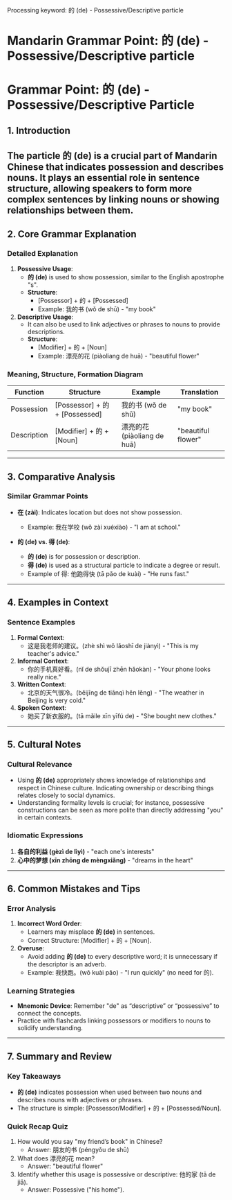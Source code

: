 Processing keyword: 的 (de) - Possessive/Descriptive particle
# Mandarin Grammar Point: 的 (de) - Possessive/Descriptive particle
# Grammar Point: 的 (de) - Possessive/Descriptive Particle
## 1. Introduction
The particle **的 (de)** is a crucial part of Mandarin Chinese that indicates possession and describes nouns. It plays an essential role in sentence structure, allowing speakers to form more complex sentences by linking nouns or showing relationships between them.
---
## 2. Core Grammar Explanation
### Detailed Explanation
1. **Possessive Usage**: 
   - **的 (de)** is used to show possession, similar to the English apostrophe "s". 
   - **Structure**: 
     - [Possessor] + 的 + [Possessed]
     - Example: 我的书 (wǒ de shū) - "my book"
2. **Descriptive Usage**: 
   - It can also be used to link adjectives or phrases to nouns to provide descriptions.
   - **Structure**: 
     - [Modifier] + 的 + [Noun]
     - Example: 漂亮的花 (piàoliang de huā) - "beautiful flower"
### Meaning, Structure, Formation Diagram
| Function       | Structure                       | Example                   | Translation            |
|----------------|--------------------------------|---------------------------|------------------------|
| Possession     | [Possessor] + 的 + [Possessed] | 我的书 (wǒ de shū)        | "my book"              |
| Description     | [Modifier] + 的 + [Noun]       | 漂亮的花 (piàoliang de huā)| "beautiful flower"      |
---
## 3. Comparative Analysis
### Similar Grammar Points
- **在 (zài)**: Indicates location but does not show possession.
  - Example: 我在学校 (wǒ zài xuéxiào) - "I am at school."
  
- **的 (de) vs. 得 (de)**: 
  - **的 (de)** is for possession or description.
  - **得 (de)** is used as a structural particle to indicate a degree or result.
  - Example of 得: 他跑得快 (tā pǎo de kuài) - "He runs fast."
---
## 4. Examples in Context
### Sentence Examples
1. **Formal Context**:
   - 这是我老师的建议。(zhè shì wǒ lǎoshī de jiànyì) - "This is my teacher's advice."
2. **Informal Context**:
   - 你的手机真好看。(nǐ de shǒujī zhēn hǎokàn) - "Your phone looks really nice."
3. **Written Context**:
   - 北京的天气很冷。(běijīng de tiānqì hěn lěng) - "The weather in Beijing is very cold."
4. **Spoken Context**:
   - 她买了新衣服的。(tā mǎile xīn yīfú de) - "She bought new clothes."
---
## 5. Cultural Notes
### Cultural Relevance
- Using **的 (de)** appropriately shows knowledge of relationships and respect in Chinese culture. Indicating ownership or describing things relates closely to social dynamics.
- Understanding formality levels is crucial; for instance, possessive constructions can be seen as more polite than directly addressing "you" in certain contexts.
### Idiomatic Expressions
1. **各自的利益 (gèzì de lìyì)** - "each one's interests"
2. **心中的梦想 (xīn zhōng de mèngxiǎng)** - "dreams in the heart"
---
## 6. Common Mistakes and Tips
### Error Analysis
1. **Incorrect Word Order**: 
   - Learners may misplace **的 (de)** in sentences. 
   - Correct Structure: [Modifier] + 的 + [Noun].
2. **Overuse**:
   - Avoid adding **的 (de)** to every descriptive word; it is unnecessary if the descriptor is an adverb.
   - Example: 我快跑。(wǒ kuài pǎo) - "I run quickly" (no need for 的).
### Learning Strategies
- **Mnemonic Device**: Remember "de" as “descriptive” or “possessive” to connect the concepts.
- Practice with flashcards linking possessors or modifiers to nouns to solidify understanding.
---
## 7. Summary and Review
### Key Takeaways
- **的 (de)** indicates possession when used between two nouns and describes nouns with adjectives or phrases.
- The structure is simple: [Possessor/Modifier] + 的 + [Possessed/Noun].
  
### Quick Recap Quiz
1. How would you say "my friend’s book" in Chinese?
   - Answer: 朋友的书 (péngyǒu de shū)
2. What does 漂亮的花 mean?
   - Answer: "beautiful flower"
3. Identify whether this usage is possessive or descriptive: 他的家 (tā de jiā).
   - Answer: Possessive ("his home").
